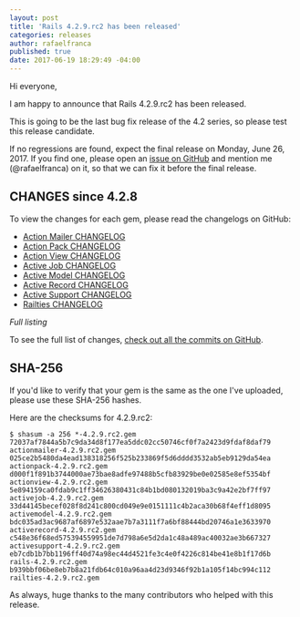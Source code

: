 ```yaml
---
layout: post
title: 'Rails 4.2.9.rc2 has been released'
categories: releases
author: rafaelfranca
published: true
date: 2017-06-19 18:29:49 -04:00
---
```

Hi everyone,

I am happy to announce that Rails 4.2.9.rc2 has been released.

This is going to be the last bug fix release of the 4.2 series, so please test this release candidate.

If no regressions are found, expect the final release on Monday, June 26, 2017.
If you find one, please open an [issue on GitHub](https://github.com/rails/rails/issues/new)
and mention me (@rafaelfranca) on it, so that we can fix it before the final release.

## CHANGES since 4.2.8

To view the changes for each gem, please read the changelogs on GitHub:

* [Action Mailer CHANGELOG](https://github.com/rails/rails/blob/v4.2.9.rc2/actionmailer/CHANGELOG.md)
* [Action Pack CHANGELOG](https://github.com/rails/rails/blob/v4.2.9.rc2/actionpack/CHANGELOG.md)
* [Action View CHANGELOG](https://github.com/rails/rails/blob/v4.2.9.rc2/actionview/CHANGELOG.md)
* [Active Job CHANGELOG](https://github.com/rails/rails/blob/v4.2.9.rc2/activejob/CHANGELOG.md)
* [Active Model CHANGELOG](https://github.com/rails/rails/blob/v4.2.9.rc2/activemodel/CHANGELOG.md)
* [Active Record CHANGELOG](https://github.com/rails/rails/blob/v4.2.9.rc2/activerecord/CHANGELOG.md)
* [Active Support CHANGELOG](https://github.com/rails/rails/blob/v4.2.9.rc2/activesupport/CHANGELOG.md)
* [Railties CHANGELOG](https://github.com/rails/rails/blob/v4.2.9.rc2/railties/CHANGELOG.md)

*Full listing*

To see the full list of changes, [check out all the commits on
GitHub](https://github.com/rails/rails/compare/v4.2.8...v4.2.9.rc2).

## SHA-256

If you'd like to verify that your gem is the same as the one I've uploaded,
please use these SHA-256 hashes.

Here are the checksums for 4.2.9.rc2:

```
$ shasum -a 256 *-4.2.9.rc2.gem
72037af7844a5b7c9da34d8f177ea5ddc02cc50746cf0f7a2423d9fdaf8daf79  actionmailer-4.2.9.rc2.gem
025ce2b5480da4ead138318256f525b233869f5d6dddd3532ab5eb9129da54ea  actionpack-4.2.9.rc2.gem
d000f1f891b3744000ae73bae8adfe97488b5cfb83929be0e02585e8ef5354bf  actionview-4.2.9.rc2.gem
5e894159ca0fdab9c1ff34626380431c84b1bd080132019ba3c9a42e2bf7ff97  activejob-4.2.9.rc2.gem
33d44145becef028f8d241c800cd049e9e0151111c4b2aca30b68f4eff1d8095  activemodel-4.2.9.rc2.gem
bdc035ad3ac9687af6897e532aae7b7a3111f7a6bf88444bd20746a1e3633970  activerecord-4.2.9.rc2.gem
c548e36f68ed575394559951de7d798a6e5d2da1c48a489ac40032ae3b667327  activesupport-4.2.9.rc2.gem
eb7cdb1b7bb1196ff40d74a98ec44d4521fe3c4e0f4226c814be41e8b1f17d6b  rails-4.2.9.rc2.gem
b939bbf06be8eb7b8a21fdb64c010a96aa4d23d9346f92b1a105f14bc994c112  railties-4.2.9.rc2.gem

```

As always, huge thanks to the many contributors who helped with this release.
